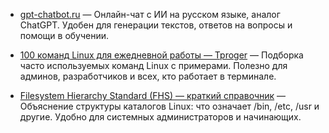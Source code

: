- [gpt-chatbot.ru](https://gpt-chatbot.ru/) — Онлайн-чат с ИИ на русском языке, аналог ChatGPT. Удобен для генерации текстов, ответов на вопросы и помощи в обучении.  
  
- [100 команд Linux для ежедневной работы — Tproger](https://tproger.ru/articles/100-komand-linux-dlya-ezhednevnoj-raboty) — Подборка часто используемых команд Linux с примерами. Полезно для админов, разработчиков и всех, кто работает в терминале.

- [Filesystem Hierarchy Standard (FHS) — краткий справочник](https://gist.github.com/khazeamo/f762f532bfbc17d5bf396e9d4c2a9586#file-hierarchy-standard-fhs) — Объяснение структуры каталогов Linux: что означает /bin, /etc, /usr и другие. Удобно для системных администраторов и начинающих.
